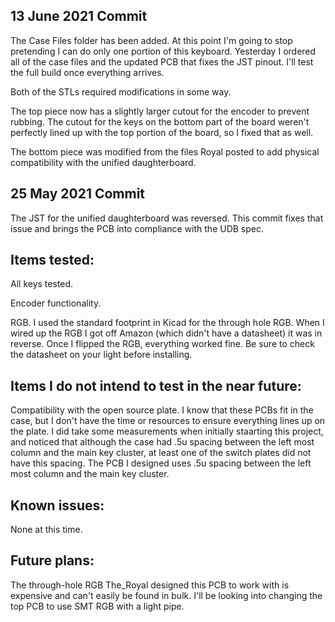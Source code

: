 ## 13 June 2021 Commit
The Case Files folder has been added. At this point I'm going to stop pretending I can do only one portion of this keyboard. Yesterday I ordered all of the case files and the updated PCB that fixes the JST pinout. I'll test the full build once everything arrives.

Both of the STLs required modifications in some way.

The top piece now has a slightly larger cutout for the encoder to prevent rubbing. The cutout for the keys on the bottom part of the board weren't perfectly lined up with the top portion of the board, so I fixed that as well.

The bottom piece was modified from the files Royal posted to add physical compatibility with the unified daughterboard.

## 25 May 2021 Commit
The JST for the unified daughterboard was reversed. This commit fixes that issue and brings the PCB into compliance with the UDB spec.

## Items tested:

All keys tested.

Encoder functionality.

RGB. I used the standard footprint in Kicad for the through hole RGB. When I wired up the RGB I got off Amazon (which didn't have a datasheet) it was in reverse. Once I flipped the RGB, everything worked fine. Be sure to check the datasheet on your light before installing.

## Items I do not intend to test in the near future:

Compatibility with the open source plate. I know that these PCBs fit in the case, but I don't have the time or resources to ensure everything lines up on the plate. I did take some measurements when initially staarting this project, and noticed that although the case had .5u spacing between the left most column and the main key cluster, at least one of the switch plates did not have this spacing. The PCB I designed uses .5u spacing between the left most column and the main key cluster.

## Known issues:

None at this time.

## Future plans:

The through-hole RGB The_Royal designed this PCB to work with is expensive and can't easily be found in bulk. I'll be looking into changing the top PCB to use SMT RGB with a light pipe.
